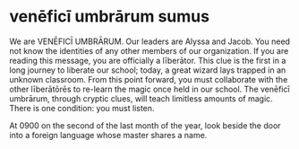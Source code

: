 venēficī umbrārum sumus
=======================

We are VENĒFICĪ UMBRĀRUM. Our leaders are Alyssa and Jacob. You need not know the identities of any other members of our organization. If you are reading this message, you are officially a līberātor. This clue is the first in a long journey to liberate our school; today, a great wizard lays trapped in an unknown classroom. From this point forward, you must collaborate with the other līberātōrēs to re-learn the magic once held in our school. The venēficī umbrārum, through cryptic clues, will teach limitless amounts of magic. There is one condition: you must listen. 

At 0900 on the second of the last month of the year, look beside the door into a foreign language whose master shares a name.
